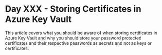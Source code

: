 # Day XXX - Storing Certificates in Azure Key Vault

This article covers what you should be aware of when storing certificates in Azure Key Vault and why you should store your password protected certificates and their respective passwords as secrets and not as keys or certificates.

</br>
